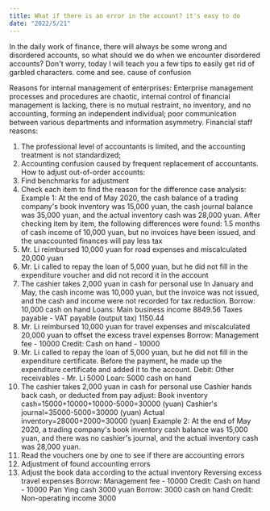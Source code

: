 ```yaml
---
title: What if there is an error in the account? it's easy to do
date: "2022/5/21"
---
```

In the daily work of finance, there will always be some wrong and disordered accounts, so what should we do when we encounter disordered accounts? Don't worry, today I will teach you a few tips to easily get rid of garbled characters. come and see.
cause of confusion
<!-- more -->
Reasons for internal management of enterprises:
Enterprise management processes and procedures are chaotic, internal control of financial management is lacking, there is no mutual restraint, no inventory, and no accounting, forming an independent individual; poor communication between various departments and information asymmetry.
Financial staff reasons:
1. The professional level of accountants is limited, and the accounting treatment is not standardized;
2. Accounting confusion caused by frequent replacement of accountants.
How to adjust out-of-order accounts:
1. Find benchmarks for adjustment
2. Check each item to find the reason for the difference
case analysis:
Example 1: At the end of May 2020, the cash balance of a trading company's book inventory was 15,000 yuan, the cash journal balance was 35,000 yuan, and the actual inventory cash was 28,000 yuan.
After checking item by item, the following differences were found:
1.5 months of cash income of 10,000 yuan, but no invoices have been issued, and the unaccounted finances will pay less tax
2. Mr. Li reimbursed 10,000 yuan for road expenses and miscalculated 20,000 yuan
3. Mr. Li called to repay the loan of 5,000 yuan, but he did not fill in the expenditure voucher and did not record it in the account
4. The cashier takes 2,000 yuan in cash for personal use
In January and May, the cash income was 10,000 yuan, but the invoice was not issued, and the cash and income were not recorded for tax reduction.
Borrow: 10,000 cash on hand
Loans: Main business income 8849.56
Taxes payable - VAT payable (output tax) 1150.44
2. Mr. Li reimbursed 10,000 yuan for travel expenses and miscalculated 20,000 yuan to offset the excess travel expenses
Borrow: Management fee - 10000
Credit: Cash on hand - 10000
3. Mr. Li called to repay the loan of 5,000 yuan, but he did not fill in the expenditure certificate. Before the payment, he made up the expenditure certificate and added it to the account.
Debit: Other receivables - Mr. Li 5000
Loan: 5000 cash on hand
4. The cashier takes 2,000 yuan in cash for personal use
Cashier hands back cash, or deducted from pay
adjust:
Book inventory cash=15000+10000+10000-5000=30000 (yuan)
Cashier's journal=35000-5000=30000 (yuan)
Actual inventory=28000+2000=30000 (yuan)
Example 2: At the end of May 2020, a trading company's book inventory cash balance was 15,000 yuan, and there was no cashier's journal, and the actual inventory cash was 28,000 yuan.
1. Read the vouchers one by one to see if there are accounting errors
2. Adjustment of found accounting errors
3. Adjust the book data according to the actual inventory
Reversing excess travel expenses
Borrow: Management fee - 10000
Credit: Cash on hand - 10000
Pan Ying cash 3000 yuan
Borrow: 3000 cash on hand
Credit: Non-operating income 3000